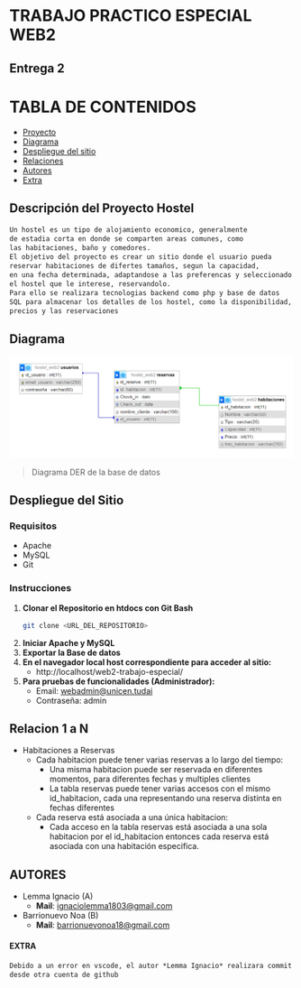 # TRABAJO PRACTICO ESPECIAL WEB2
## Entrega 2

# TABLA DE CONTENIDOS
 - [Proyecto](#descripción-del-proyecto-hostel)
 - [Diagrama](#diagrama)
 - [Despliegue del sitio](#despliegue-del-sitio)
 - [Relaciones](#relacion-1-a-n)
 - [Autores](#autores)
 - [Extra](#extra)

## Descripción del Proyecto Hostel

    Un hostel es un tipo de alojamiento economico, generalmente
    de estadia corta en donde se comparten areas comunes, como
    las habitaciones, baño y comedores.
    El objetivo del proyecto es crear un sitio donde el usuario pueda
    reservar habitaciones de difertes tamaños, segun la capacidad,
    en una fecha determinada, adaptandose a las preferencas y seleccionado
    el hostel que le interese, reservandolo.
    Para ello se realizara tecnologias backend como php y base de datos
    SQL para almacenar los detalles de los hostel, como la disponibilidad,
    precios y las reservaciones

## Diagrama

![Diagrama DER de la base de datos](./public/img/DER/diagrama_entrega2.png)

> Diagrama DER de la base de datos

## Despliegue del Sitio
### Requisitos
- Apache
- MySQL
- Git
### Instrucciones
1. **Clonar el Repositorio en htdocs con Git Bash**
    ```bash
   git clone <URL_DEL_REPOSITORIO>
2. **Iniciar Apache y MySQL**
3. **Exportar la Base de datos**
4. **En el navegador local host correspondiente para acceder al sitio:**
     - http://localhost/web2-trabajo-especial/
5. **Para pruebas de funcionalidades (Administrador):**
     - Email: webadmin@unicen.tudai
     - Contraseña: admin

## Relacion 1 a N

- Habitaciones a Reservas
    - Cada habitacion puede tener varias reservas a lo largo del tiempo:
        - Una misma habitacion puede ser reservada en diferentes momentos, para diferentes fechas y multiples clientes
        - La tabla reservas puede tener varias accesos con el mismo id_habitacion, cada una representando una reserva distinta en fechas diferentes
    - Cada reserva está asociada a una única habitacion:
        - Cada acceso en la tabla reservas está asociada a una sola habitacion por el id_habitacion entonces cada reserva está asociada con una  habitación especifica.

## AUTORES

- Lemma Ignacio (A)
    - **Mail**: ignaciolemma1803@gmail.com
- Barrionuevo Noa (B)
    - **Mail**: barrionuevonoa18@gmail.com


#### EXTRA
    
    Debido a un error en vscode, el autor *Lemma Ignacio* realizara commit desde otra cuenta de github
